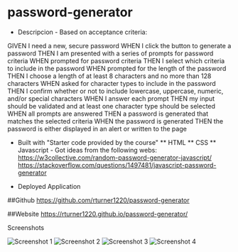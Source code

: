 # password-generator

* Descripcion - Based on acceptance criteria:

GIVEN I need a new, secure password
WHEN I click the button to generate a password
THEN I am presented with a series of prompts for password criteria
WHEN prompted for password criteria
THEN I select which criteria to include in the password
WHEN prompted for the length of the password
THEN I choose a length of at least 8 characters and no more than 128 characters
WHEN asked for character types to include in the password
THEN I confirm whether or not to include lowercase, uppercase, numeric, and/or special characters
WHEN I answer each prompt
THEN my input should be validated and at least one character type should be selected
WHEN all prompts are answered
THEN a password is generated that matches the selected criteria
WHEN the password is generated
THEN the password is either displayed in an alert or written to the page

* Built with "Starter code provided by the course"
** HTML
** CSS
** Javascript - Got ideas from the following webs:
https://w3collective.com/random-password-generator-javascript/
https://stackoverflow.com/questions/1497481/javascript-password-generator


* Deployed Application

##Github
https://github.com/rturner1220/password-generator

##Website
https://rturner1220.github.io/password-generator/

Screenshots

![Screenshot 1](https://user-images.githubusercontent.com/101642385/169630226-4c27af85-0cf8-444a-9858-7c801a6dd726.png)
![Screenshot 2](https://user-images.githubusercontent.com/101642385/169630236-0781fad7-6262-4961-b895-5be1bb103edc.png)
![Screenshot 3](https://user-images.githubusercontent.com/101642385/169630246-ba4e6188-665e-4d8c-9edc-a9886f3bc670.png)
![Screenshot 4](https://user-images.githubusercontent.com/101642385/169630252-8d57603e-264a-4e46-8cac-a01450f43e81.png)


